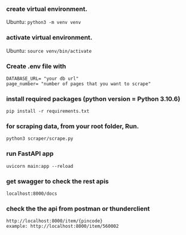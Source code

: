 ### create virtual environment. <br>
Ubuntu: ````python3 -m venv venv````

### activate virtual environment.<br>
Ubuntu: ````source venv/bin/activate````

### Create .env file with <br>
````
DATABASE_URL= "your db url"
page_number= "number of pages that you want to scrape"
````

### install required packages (python version = Python 3.10.6)<br>
````pip install -r requirements.txt````

### for scraping data, from your root folder, Run.<br>
````python3 scraper/scrape.py````

### run FastAPI app<br>
````uvicorn main:app --reload```` 

### get swagger to check the rest apis<br>
````localhost:8000/docs````

### check the the api from postman or thunderclient<br>
````
http://localhost:8000/item/{pincode}
example: http://localhost:8000/item/560002
````




